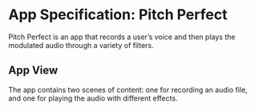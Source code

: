 # App Specification: Pitch Perfect
Pitch Perfect is an app that records a user’s voice and then plays the modulated audio through a variety of filters.

## App View
The app contains two scenes of content: one for recording an audio file, and one for playing the audio with different effects.
